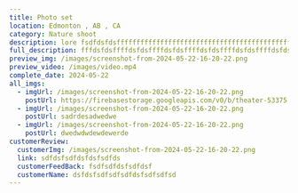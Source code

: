 ```yaml
---
title: Photo set
location: Edmonton , AB , CA
category: Nature shoot
description: lore fsdfdsfdsffffffffffffffffffffffffffffffffffffffffffffff
full_description: fffdsfdsffffdsfdsffffdsfdsffffdsfdsffffdsfdsffffdsfdsffffdsfdsffffdsfdsffffdsfdsffffdsfdsffffdsfdsffffdsfdsffffdsfdsf
preview_img: /images/screenshot-from-2024-05-22-16-20-22.png
preview_video: /images/video.mp4
complete_date: 2024-05-22
all_imgs:
  - imgUrl: /images/screenshot-from-2024-05-22-16-20-22.png
    postUrl: https://firebasestorage.googleapis.com/v0/b/theater-53375.appspot.com/o/eventsImgs%2Fnatali%2FScreenshot%20from%202024-05-06%2016-48-26.png?alt=media&token=68ef7d73-5e1c-4e3a-a420-aa760f23304b
  - imgUrl: /images/screenshot-from-2024-05-22-16-20-22.png
    postUrl: sadrdesadwedwe
  - imgUrl: /images/screenshot-from-2024-05-22-16-20-22.png
    postUrl: dwedwdwdewdewerde
customerReview:
  customerImg: /images/screenshot-from-2024-05-22-16-20-22.png
  link: sdfdsfsdfdsfdsfsdfds
  customerFeedBack: fsdfsdfdsfsdfdsf
  customerName: dsfdsfsdfsdfsdfdsfsdfsdfsd
---
```

